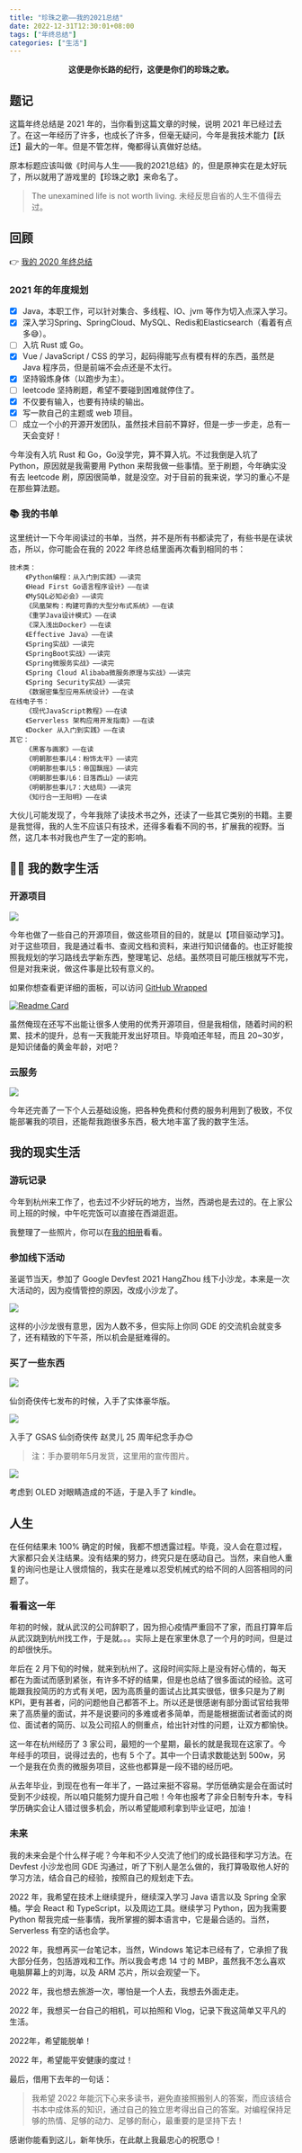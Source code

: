 ```yaml
---
title: "珍珠之歌——我的2021总结"
date: 2022-12-31T12:30:01+08:00
tags: ["年终总结"]
categories: ["生活"]
---
```

<center><B>这便是你长路的纪行，这便是你们的珍珠之歌。</B></center>

## 题记

这篇年终总结是 2021 年的，当你看到这篇文章的时候，说明 2021 年已经过去了。在这一年经历了许多，也成长了许多，但毫无疑问，今年是我技术能力【跃迁】最大的一年。但是不管怎样，俺都得认真做好总结。

原本标题应该叫做《时间与人生——我的2021总结》的，但是原神实在是太好玩了，所以就用了游戏里的【珍珠之歌】来命名了。

> The unexamined life is not worth living. 
> 未经反思自省的人生不值得去过。

## 回顾

👉 [我的 2020 年终总结](https://blog.besscroft.com/life/2021/end2020hello2021/)

### 2021 年的年度规划

- [x] Java，本职工作，可以针对集合、多线程、IO、jvm 等作为切入点深入学习。
- [x] 深入学习Spring、SpringCloud、MySQL、Redis和Elasticsearch（看着有点多😅）。
- [ ] 入坑 Rust 或 Go。
- [x] Vue / JavaScript / CSS 的学习，起码得能写点有模有样的东西，虽然是 Java 程序员，但是前端不会点还是不太行。
- [x] 坚持锻炼身体（以跑步为主）。
- [ ] leetcode 坚持刷题，希望不要碰到困难就停住了。
- [x] 不仅要有输入，也要有持续的输出。
- [x] 写一款自己的主题或 web 项目。
- [ ] 成立一个小的开源开发团队，虽然技术目前不算好，但是一步一步走，总有一天会变好！

今年没有入坑 Rust 和 Go，Go没学完，算不算入坑。不过我倒是入坑了 Python，原因就是我需要用 Python 来帮我做一些事情。至于刷题，今年确实没有去 leetcode 刷，原因很简单，就是没空。对于目前的我来说，学习的重心不是在那些算法题。

### 📚 我的书单

这里统计一下今年阅读过的书单，当然，并不是所有书都读完了，有些书是在读状态，所以，你可能会在我的 2022 年终总结里面再次看到相同的书：

```
技术类：
	《Python编程：从入门到实践》——读完
	《Head First Go语言程序设计》——在读
	《MySQL必知必会》——读完
	《凤凰架构：构建可靠的大型分布式系统》——在读
	《重学Java设计模式》——在读
	《深入浅出Docker》——在读
	《Effective Java》——在读
	《Spring实战》——读完
	《SpringBoot实战》——读完
	《Spring微服务实战》——读完
	《Spring Cloud Alibaba微服务原理与实战》——读完
	《Spring Security实战》——读完
	《数据密集型应用系统设计》——在读
在线电子书：
	《现代JavaScript教程》——在读
	《Serverless 架构应用开发指南》——在读
	《Docker 从入门到实践》——在读
其它：
	《黑客与画家》——在读
	《明朝那些事儿4：粉饰太平》——读完
	《明朝那些事儿5：帝国飘摇》——读完
	《明朝那些事儿6：日落西山》——读完
	《明朝那些事儿7：大结局》——读完
	《知行合一王阳明》——在读
```
大伙儿可能发现了，今年我除了读技术书之外，还读了一些其它类别的书籍。主要是我觉得，我的人生不应该只有技术，还得多看看不同的书，扩展我的视野。当然，这几本书对我也产生了一定的影响。

## 👨‍💻 我的数字生活

### 开源项目

![](summary2021\wrapped_besscroft.png)

今年也做了一些自己的开源项目，做这些项目的目的，就是以【项目驱动学习】。对于这些项目，我是通过看书、查阅文档和资料，来进行知识储备的。也正好能按照我规划的学习路线去学新东西，整理笔记、总结。虽然项目可能压根就写不完，但是对我来说，做这件事是比较有意义的。

如果你想查看更详细的面板，可以访问 [GitHub Wrapped](https://www.githubtrends.io/wrapped/besscroft)

[![Readme Card](https://github-readme-stats.vercel.app/api/pin/?username=besscroft&repo=aurora-mall)](https://github.com/besscroft/aurora-mall)

虽然俺现在还写不出能让很多人使用的优秀开源项目，但是我相信，随着时间的积累、技术的提升，总有一天我能开发出好项目。毕竟咱还年轻，而且 20~30岁，是知识储备的黄金年龄，对吧？

### 云服务

![](/images/life/2021/summary2021/summary002.png)

今年还完善了一下个人云基础设施，把各种免费和付费的服务利用到了极致，不仅能部署我的项目，还能帮我跑很多东西，极大地丰富了我的数字生活。

## 我的现实生活

### 游玩记录

今年到杭州来工作了，也去过不少好玩的地方，当然，西湖也是去过的。在上家公司上班的时候，中午吃完饭可以直接在西湖逛逛。

我整理了一些照片，你可以在[我的相册](https://blog.besscroft.com/photos/)看看。

### 参加线下活动

圣诞节当天，参加了 Google Devfest 2021 HangZhou 线下小沙龙，本来是一次大活动的，因为疫情管控的原因，改成小沙龙了。

![](/images/life/2021/summary2021/summary005.JPG)

这样的小沙龙很有意思，因为人数不多，但实际上你同 GDE 的交流机会就变多了，还有精致的下午茶，所以机会是挺难得的。

### 买了一些东西

![](/images/life/2021/summary2021/summary003.png)

仙剑奇侠传七发布的时候，入手了实体豪华版。

![](/images/life/2021/summary2021/summary004.JPG)

入手了 GSAS 仙剑奇侠传 赵灵儿 25 周年纪念手办😊

> 注：手办要明年5月发货，这里用的宣传图片。

![](/images/life/2021/summary2021/summary006.JPG)

考虑到 OLED 对眼睛造成的不适，于是入手了 kindle。

## 人生

在任何结果未 100% 确定的时候，我都不想透露过程。毕竟，没人会在意过程，大家都只会关注结果。没有结果的努力，终究只是在感动自己。当然，来自他人重复的询问也是让人很烦恼的，我实在是难以忍受机械式的给不同的人回答相同的问题了。

### 看看这一年

年初的时候，就从武汉的公司辞职了，因为担心疫情严重回不了家，而且打算年后从武汉跳到杭州找工作，于是就。。。实际上是在家里休息了一个月的时间，但是过的却很快乐。

年后在 2 月下旬的时候，就来到杭州了。这段时间实际上是没有好心情的，每天都在为面试而感到紧张，有许多不好的结果，但是也总结了很多面试的经验。这可能跟我投简历的方式有关吧，因为高质量的面试占比其实很低，很多只是为了刷 KPI，更有甚者，问的问题他自己都答不上。所以还是很感谢有部分面试官给我带来了高质量的面试，并不是说要问的多难或者多简单，而是能根据面试者面试的岗位、面试者的简历、以及公司招人的侧重点，给出针对性的问题，让双方都愉快。

这一年在杭州经历了 3 家公司，最短的一个星期，最长的就是我现在这家了。今年经手的项目，说得过去的，也有 5 个了。其中一个日请求数能达到 500w，另一个是我在负责的微服务项目，这些也都算是一段不错的经历吧。

从去年毕业，到现在也有一年半了，一路过来挺不容易。学历低确实是会在面试时受到不少歧视，所以咱只能努力提升自己啦！今年也报考了非全日制专升本，专科学历确实会让人错过很多机会，所以希望能顺利拿到毕业证吧，加油！

### 未来

我的未来会是个什么样子呢？今年和不少人交流了他们的成长路径和学习方法。在 Devfest 小沙龙也同 GDE 沟通过，听了下别人是怎么做的，我打算吸取他人好的学习方法，结合自己的经验，按照自己的规划走下去。

2022 年，我希望在技术上继续提升，继续深入学习 Java 语言以及 Spring 全家桶。学会 React 和 TypeScript，以及周边工具。继续学习 Python，因为我需要 Python 帮我完成一些事情，我所掌握的脚本语言中，它是最合适的。当然，Serverless 有空的话也会学。

2022 年，我想再买一台笔记本，当然，Windows 笔记本已经有了，它承担了我大部分任务，包括游戏和工作。所以我会考虑 14 寸的 MBP，虽然我不怎么喜欢电脑屏幕上的刘海，以及 ARM 芯片，所以会观望一下。

2022 年，我也想去旅游一次，哪怕是一个人去，我想去外面走走。

2022 年，我想买一台自己的相机，可以拍照和 Vlog，记录下我这简单又平凡的生活。

2022年，希望能脱单！

2022 年，希望能平安健康的度过！

最后，借用下去年的一句话：

> 我希望 2022 年能沉下心来多读书，避免直接照搬别人的答案，而应该结合书本中成体系的知识，通过自己的独立思考得出自己的答案。对编程保持足够的热情、足够的动力、足够的耐心，最重要的是坚持下去！

感谢你能看到这儿，新年快乐，在此献上我最忠心的祝愿😊！

